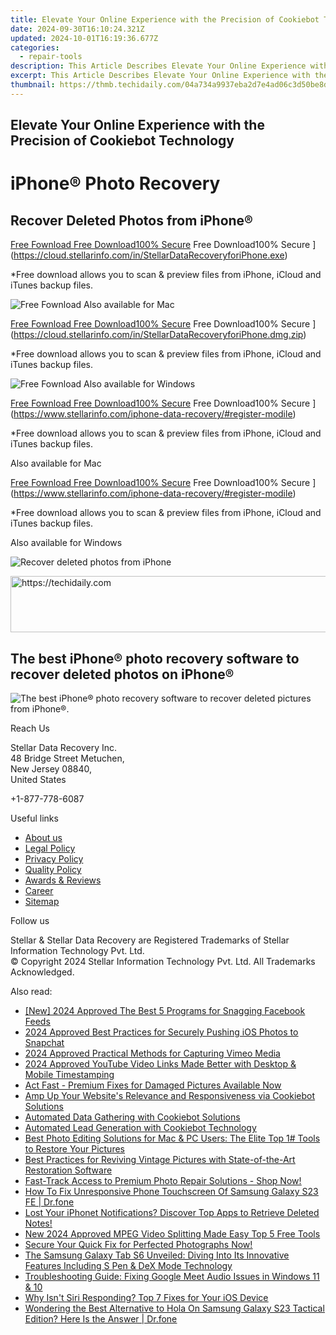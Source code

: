 ```yaml
---
title: Elevate Your Online Experience with the Precision of Cookiebot Technology
date: 2024-09-30T16:10:24.321Z
updated: 2024-10-01T16:19:36.677Z
categories:
  - repair-tools
description: This Article Describes Elevate Your Online Experience with the Precision of Cookiebot Technology
excerpt: This Article Describes Elevate Your Online Experience with the Precision of Cookiebot Technology
thumbnail: https://thmb.techidaily.com/04a734a9937eba2d7e4ad06c3d50be8d29a9cd1edbd98c5f96a14775cba2210b.jpg
---
```


## Elevate Your Online Experience with the Precision of Cookiebot Technology

# iPhone® Photo Recovery

## Recover Deleted Photos from iPhone®

[Free Fownload Free Download100% Secure](https://www.stellarinfo.com/gdc/iphone-recovery/images/win.png) Free Download100% Secure ](https://cloud.stellarinfo.com/in/StellarDataRecoveryforiPhone.exe)

 \*Free download allows you to scan & preview files from iPhone, iCloud and iTunes backup files.

![Free Fownload](https://www.stellarinfo.com/gdc/iphone-recovery/images/small-apple.png) Also available for Mac

[Free Fownload Free Download100% Secure](https://www.stellarinfo.com/gdc/iphone-recovery/images/mac.png) Free Download100% Secure ](https://cloud.stellarinfo.com/in/StellarDataRecoveryforiPhone.dmg.zip)

 \*Free download allows you to scan & preview files from iPhone, iCloud and iTunes backup files.

![Free Fownload](https://www.stellarinfo.com/gdc/iphone-recovery/images/small-windows.png) Also available for Windows

[Free Fownload Free Download100% Secure](https://www.stellarinfo.com/gdc/iphone-recovery/images/win.png) Free Download100% Secure ](https://www.stellarinfo.com/iphone-data-recovery/#register-modile)

 \*Free download allows you to scan & preview files from iPhone, iCloud and iTunes backup files.

 Also available for Mac

[Free Fownload Free Download100% Secure](https://www.stellarinfo.com/gdc/iphone-recovery/images/mac.png) Free Download100% Secure ](https://www.stellarinfo.com/iphone-data-recovery/#register-modile)

 \*Free download allows you to scan & preview files from iPhone, iCloud and iTunes backup files.

 Also available for Windows

![Recover deleted photos
from iPhone](https://www.stellarinfo.com/iphone-data-recovery/images/photos.png)

<!-- affiliate ads begin -->
<a href="https://smilemakers.pxf.io/c/5597632/2123899/26106" target="_top" id="2123899">
  <img src="//a.impactradius-go.com/display-ad/26106-2123899" border="0" alt="https://techidaily.com" width="728" height="90"/>
</a>
<img height="0" width="0" src="https://smilemakers.pxf.io/i/5597632/2123899/26106" style="position:absolute;visibility:hidden;" border="0" />
<!-- affiliate ads end -->

## The best iPhone® photo recovery software to recover deleted photos on iPhone®

![The best iPhone® photo recovery software to recover
deleted pictures from iPhone®.](https://www.stellarinfo.com/iphone-data-recovery/images/icon-lg-1.png)

Reach Us

 Stellar Data Recovery Inc.  
 48 Bridge Street Metuchen,  
 New Jersey 08840,  
 United States

+1-877-778-6087

Useful links

* [About us](https://tools.techidaily.com/stellardata-recovery/buy-now/)
* [Legal Policy](https://tools.techidaily.com/stellardata-recovery/buy-now/)
* [Privacy Policy](https://tools.techidaily.com/stellardata-recovery/buy-now/)
* [Quality Policy](https://tools.techidaily.com/stellardata-recovery/buy-now/)
* [Awards & Reviews](https://tools.techidaily.com/stellardata-recovery/buy-now/)
* [Career](https://tools.techidaily.com/stellardata-recovery/buy-now/)
* [Sitemap](https://www.stellarinfo.com/sitemap.php)

Follow us

[](https://www.facebook.com/stellarinfo) [](https://twitter.com/stellarinfo) [](https://www.linkedin.com/company/stellardatarecovery/) [](https://www.youtube.com/user/stellarite)

 Stellar & Stellar Data Recovery are Registered Trademarks of Stellar Information Technology Pvt. Ltd.  
 © Copyright 2024 Stellar Information Technology Pvt. Ltd. All Trademarks Acknowledged.

<ins class="adsbygoogle"
     style="display:block"
     data-ad-format="autorelaxed"
     data-ad-client="ca-pub-7571918770474297"
     data-ad-slot="1223367746"></ins>

<ins class="adsbygoogle"
     style="display:block"
     data-ad-client="ca-pub-7571918770474297"
     data-ad-slot="8358498916"
     data-ad-format="auto"
     data-full-width-responsive="true"></ins>

<span class="atpl-alsoreadstyle">Also read:</span>
<div><ul>
<li><a href="https://facebook-video-recording.techidaily.com/new-2024-approved-the-best-5-programs-for-snagging-facebook-feeds/"><u>[New] 2024 Approved The Best 5 Programs for Snagging Facebook Feeds</u></a></li>
<li><a href="https://snapchat-videos.techidaily.com/2024-approved-best-practices-for-securely-pushing-ios-photos-to-snapchat/"><u>2024 Approved Best Practices for Securely Pushing iOS Photos to Snapchat</u></a></li>
<li><a href="https://on-screen-recording.techidaily.com/2024-approved-practical-methods-for-capturing-vimeo-media/"><u>2024 Approved Practical Methods for Capturing Vimeo Media</u></a></li>
<li><a href="https://facebook-video-share.techidaily.com/2024-approved-youtube-video-links-made-better-with-desktop-and-mobile-timestamping/"><u>2024 Approved YouTube Video Links Made Better with Desktop & Mobile Timestamping</u></a></li>
<li><a href="https://data-safeguard.techidaily.com/act-fast-premium-fixes-for-damaged-pictures-available-now/"><u>Act Fast - Premium Fixes for Damaged Pictures Available Now</u></a></li>
<li><a href="https://data-safeguard.techidaily.com/amp-up-your-websites-relevance-and-responsiveness-via-cookiebot-solutions/"><u>Amp Up Your Website's Relevance and Responsiveness via Cookiebot Solutions</u></a></li>
<li><a href="https://data-safeguard.techidaily.com/automated-data-gathering-with-cookiebot-solutions/"><u>Automated Data Gathering with Cookiebot Solutions</u></a></li>
<li><a href="https://data-safeguard.techidaily.com/automated-lead-generation-with-cookiebot-technology/"><u>Automated Lead Generation with Cookiebot Technology</u></a></li>
<li><a href="https://data-safeguard.techidaily.com/best-photo-editing-solutions-for-mac-and-pc-users-the-elite-top-1-tools-to-restore-your-pictures/"><u>Best Photo Editing Solutions for Mac & PC Users: The Elite Top 1# Tools to Restore Your Pictures</u></a></li>
<li><a href="https://data-safeguard.techidaily.com/best-practices-for-reviving-vintage-pictures-with-state-of-the-art-restoration-software/"><u>Best Practices for Reviving Vintage Pictures with State-of-the-Art Restoration Software</u></a></li>
<li><a href="https://data-safeguard.techidaily.com/1721268211600-fast-track-access-to-premium-photo-repair-solutions-shop-now/"><u>Fast-Track Access to Premium Photo Repair Solutions - Shop Now!</u></a></li>
<li><a href="https://howto.techidaily.com/how-to-fix-unresponsive-phone-touchscreen-of-samsung-galaxy-s23-fe-drfone-by-drfone-fix-android-problems-fix-android-problems/"><u>How To Fix Unresponsive Phone Touchscreen Of Samsung Galaxy S23 FE | Dr.fone</u></a></li>
<li><a href="https://data-safeguard.techidaily.com/1721267236322-lost-your-iphonet-notifications-discover-top-apps-to-retrieve-deleted-notes/"><u>Lost Your iPhonet Notifications? Discover Top Apps to Retrieve Deleted Notes!</u></a></li>
<li><a href="https://ai-video-tools.techidaily.com/new-2024-approved-mpeg-video-splitting-made-easy-top-5-free-tools/"><u>New 2024 Approved MPEG Video Splitting Made Easy Top 5 Free Tools</u></a></li>
<li><a href="https://data-safeguard.techidaily.com/1721268076276-secure-your-quick-fix-for-perfected-photographs-now/"><u>Secure Your Quick Fix for Perfected Photographs Now!</u></a></li>
<li><a href="https://buynow-marvelous.techidaily.com/the-samsung-galaxy-tab-s6-unveiled-diving-into-its-innovative-features-including-s-pen-and-dex-mode-technology/"><u>The Samsung Galaxy Tab S6 Unveiled: Diving Into Its Innovative Features Including S Pen & DeX Mode Technology</u></a></li>
<li><a href="https://sound-issues.techidaily.com/troubleshooting-guide-fixing-google-meet-audio-issues-in-windows-11-and-10/"><u>Troubleshooting Guide: Fixing Google Meet Audio Issues in Windows 11 & 10</u></a></li>
<li><a href="https://fox-that.techidaily.com/why-isnt-siri-responding-top-7-fixes-for-your-ios-device/"><u>Why Isn't Siri Responding? Top 7 Fixes for Your iOS Device</u></a></li>
<li><a href="https://fake-location.techidaily.com/wondering-the-best-alternative-to-hola-on-samsung-galaxy-s23-tactical-edition-here-is-the-answer-drfone-by-drfone-virtual-android/"><u>Wondering the Best Alternative to Hola On Samsung Galaxy S23 Tactical Edition? Here Is the Answer | Dr.fone</u></a></li>
</ul></div>

